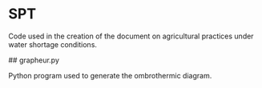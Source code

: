 # SPT
Code used in the creation of the document on agricultural practices under water shortage conditions.

## grapheur.py

Python program used to generate the ombrothermic diagram.
